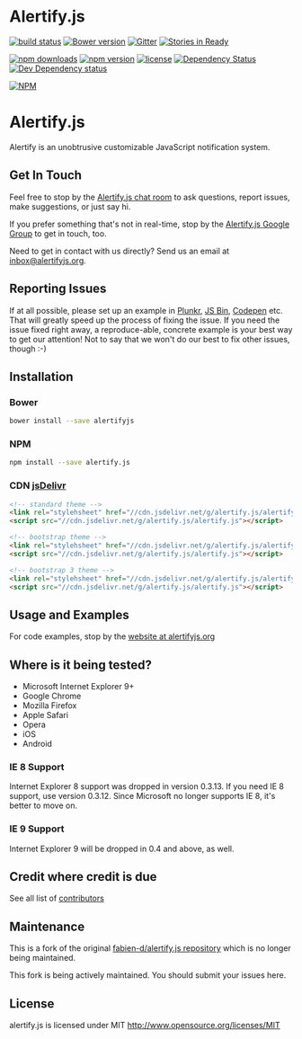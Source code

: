 # Alertify.js

[![build status](https://secure.travis-ci.org/alertifyjs/alertify.js.png)](http://travis-ci.org/alertifyjs/alertify.js)
[![Bower version](https://badge.fury.io/bo/alertifyjs.svg)](http://badge.fury.io/bo/alertifyjs)
[![Gitter](https://badges.gitter.im/Join%20Chat.svg)](https://gitter.im/alertifyjs/alertify.js?utm_source=badge&utm_medium=badge&utm_campaign=pr-badge)
[![Stories in Ready](https://badge.waffle.io/alertifyjs/alertify.js.png?label=ready&title=Ready)](https://waffle.io/alertifyjs/alertify.js)

[![npm downloads](https://img.shields.io/npm/dm/localeval.svg)](https://www.npmjs.com/package/alertify.js)
[![npm version](https://img.shields.io/npm/v/alertify.js.svg)](https://www.npmjs.com/package/alertify.js)
[![license](https://img.shields.io/npm/l/alertify.js.svg)](https://www.npmjs.com/package/alertify.js)
[![Dependency Status](https://david-dm.org/alertifyjs/alertify.js.svg)](https://david-dm.org/alertifyjs/alertify.js)
[![Dev Dependency status](https://david-dm.org/alertifyjs/alertify.js/dev-status.svg)](https://david-dm.org/alertifyjs/alertify.js#info=devDependencies&view=table)

[![NPM](https://nodei.co/npm/alertify.js.png)](https://nodei.co/npm/alertify.js/)

# Alertify.js

Alertify is an unobtrusive customizable JavaScript notification system.

## Get In Touch

Feel free to stop by the [Alertify.js chat room](https://gitter.im/alertifyjs/alertify.js) to ask questions, report issues, make suggestions, or just say hi.

If you prefer something that's not in real-time, stop by the [Alertify.js Google Group](https://groups.google.com/forum/#!forum/alertifyjs/new) to get in touch, too.

Need to get in contact with us directly? Send us an email at [inbox@alertifyjs.org](mailto:inbox@alertifyjs.org).

## Reporting Issues

If at all possible, please set up an example in [Plunkr](http://plunkr.co), [JS Bin](//jsbin.com), [Codepen](http://codepen.io/)
etc. That will greatly speed up the process of fixing the issue. If you need the issue fixed right away, a reproduce-able,
concrete example is your best way to get our attention! Not to say that we won't do our best to fix other issues, though :-)

## Installation

### Bower

```bash
bower install --save alertifyjs
```

### NPM

```bash
npm install --save alertify.js
```

### CDN [jsDelivr](jsDelivr.com)

```html
<!-- standard theme -->
<link rel="stylehsheet" href="//cdn.jsdelivr.net/g/alertify.js/alertify.css">
<script src="//cdn.jsdelivr.net/g/alertify.js/alertify.js"></script>
```

```html
<!-- bootstrap theme -->
<link rel="stylehsheet" href="//cdn.jsdelivr.net/g/alertify.js/alertify-bootstrap.css">
<script src="//cdn.jsdelivr.net/g/alertify.js/alertify.js"></script>
```

```html
<!-- bootstrap 3 theme -->
<link rel="stylehsheet" href="//cdn.jsdelivr.net/g/alertify.js/alertify-bootstrap-3.css">
<script src="//cdn.jsdelivr.net/g/alertify.js/alertify.js"></script>
```


## Usage and Examples

For code examples, stop by the [website at alertifyjs.org](http://alertifyjs.org/)

## Where is it being tested?

* Microsoft Internet Explorer 9+
* Google Chrome
* Mozilla Firefox
* Apple Safari
* Opera
* iOS
* Android

### IE 8 Support

Internet Explorer 8 support was dropped in version 0.3.13. If you need IE 8 support,
use version 0.3.12. Since Microsoft no longer supports IE 8, it's better to move on.

### IE 9 Support

Internet Explorer 9 will be dropped in 0.4 and above, as well.

## Credit where credit is due

See all list of [contributors](https://github.com/alertifyjs/alertify.js/contributors)

## Maintenance

This is a fork of the original [fabien-d/alertify.js repository](//github.com/fabien-d/alertify.js) which is
no longer being maintained.

This fork is being actively maintained. You should submit your issues here.

## License

alertify.js is licensed under MIT http://www.opensource.org/licenses/MIT
